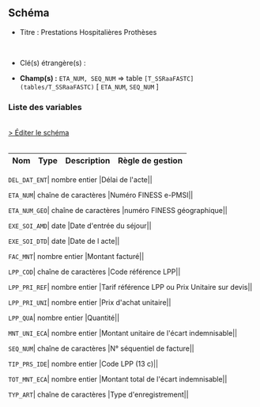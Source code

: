 ## Schéma


- Titre : Prestations Hospitalières Prothèses
<br />



- Clé(s) étrangère(s) : <br />

- **Champ(s) :** `ETA_NUM, SEQ_NUM`
  => table `[T_SSRaaFASTC](tables/T_SSRaaFASTC)` [ `ETA_NUM`, `SEQ_NUM` ]<br />

 
### Liste des variables
<br />
<div>
    <a href="https://gitlab.com/healthdatahub/applications-du-hdh/schema-snds/-/tree/master/schemas/PMSI SSR/T_SSRaaFPSTC.json"
       target="_blank" rel="noopener noreferrer">> Éditer le schéma</a>
</div>
<br />

Nom | Type | Description | Règle de gestion
-|-|-|-



`DEL_DAT_ENT`| nombre entier |Délai de l'acte||

`ETA_NUM`| chaîne de caractères |Numéro FINESS e-PMSI||

`ETA_NUM_GEO`| chaîne de caractères |numéro FINESS géographique||

`EXE_SOI_AMD`| date |Date d'entrée du séjour||

`EXE_SOI_DTD`| date |Date de l acte||

`FAC_MNT`| nombre entier |Montant facturé||

`LPP_COD`| chaîne de caractères |Code référence LPP||

`LPP_PRI_REF`| nombre entier |Tarif référence LPP ou Prix Unitaire sur devis||

`LPP_PRI_UNI`| nombre entier |Prix d'achat unitaire||

`LPP_QUA`| nombre entier |Quantité||

`MNT_UNI_ECA`| nombre entier |Montant unitaire de l'écart indemnisable||

`SEQ_NUM`| chaîne de caractères |N° séquentiel de facture||

`TIP_PRS_IDE`| nombre entier |Code LPP (13 c)||

`TOT_MNT_ECA`| nombre entier |Montant total de l'écart indemnisable||

`TYP_ART`| chaîne de caractères |Type d'enregistrement||
